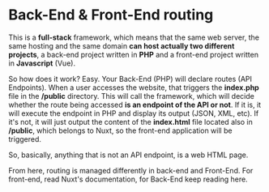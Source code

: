 # Back-End & Front-End routing

This is a **full-stack** framework, which means that the same web server, the same hosting and the same domain **can host actually two different projects**, a back-end project written in **PHP** and a front-end project written in **Javascript** (Vue).

So how does it work? Easy. Your Back-End (PHP) will declare routes (API Endpoints). When a user accesses the website, that triggers the **index.php** file in the **/public** directory. This will call the framework, which will decide whether the route being accessed **is an endpoint of the API or not**. If it is, it will execute the endpoint in PHP and display its output (JSON, XML, etc). If it's not, it will just output the content of the **index.html** file located also in **/public**, which belongs to Nuxt, so the front-end application will be triggered.

So, basically, anything that is not an API endpoint, is a web HTML page.

From here, routing is managed differently in back-end and Front-End. For front-end, read Nuxt's documentation, for Back-End keep reading here.
